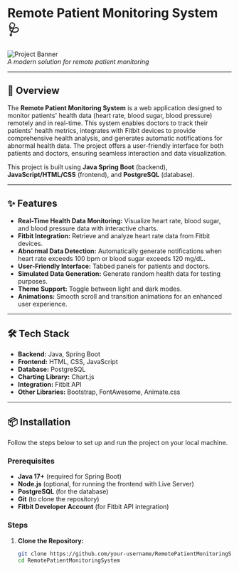 # Remote Patient Monitoring System 🩺

![Project Banner](https://via.placeholder.com/1200x300.png?text=Remote+Patient+Monitoring+System)  
*A modern solution for remote patient monitoring*

---

## 📖 Overview

The **Remote Patient Monitoring System** is a web application designed to monitor patients' health data (heart rate, blood sugar, blood pressure) remotely and in real-time. This system enables doctors to track their patients' health metrics, integrates with Fitbit devices to provide comprehensive health analysis, and generates automatic notifications for abnormal health data. The project offers a user-friendly interface for both patients and doctors, ensuring seamless interaction and data visualization.

This project is built using **Java Spring Boot** (backend), **JavaScript/HTML/CSS** (frontend), and **PostgreSQL** (database).

---

## ✨ Features

- **Real-Time Health Data Monitoring:** Visualize heart rate, blood sugar, and blood pressure data with interactive charts.
- **Fitbit Integration:** Retrieve and analyze heart rate data from Fitbit devices.
- **Abnormal Data Detection:** Automatically generate notifications when heart rate exceeds 100 bpm or blood sugar exceeds 120 mg/dL.
- **User-Friendly Interface:** Tabbed panels for patients and doctors.
- **Simulated Data Generation:** Generate random health data for testing purposes.
- **Theme Support:** Toggle between light and dark modes.
- **Animations:** Smooth scroll and transition animations for an enhanced user experience.

---

## 🛠️ Tech Stack

- **Backend:** Java, Spring Boot
- **Frontend:** HTML, CSS, JavaScript
- **Database:** PostgreSQL
- **Charting Library:** Chart.js
- **Integration:** Fitbit API
- **Other Libraries:** Bootstrap, FontAwesome, Animate.css

---

## 📦 Installation

Follow the steps below to set up and run the project on your local machine.

### Prerequisites
- **Java 17+** (required for Spring Boot)
- **Node.js** (optional, for running the frontend with Live Server)
- **PostgreSQL** (for the database)
- **Git** (to clone the repository)
- **Fitbit Developer Account** (for Fitbit API integration)

### Steps

1. **Clone the Repository:**
   ```bash
   git clone https://github.com/your-username/RemotePatientMonitoringSystem.git
   cd RemotePatientMonitoringSystem
  
